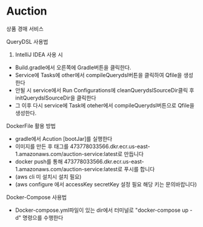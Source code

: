 # Auction
상품 경매 서비스



QueryDSL 사용법

1) IntelliJ IDEA 사용 시

- Build.gradle에서 오른쪽에 Gradle버튼을 클릭한다.
- Service에 Tasks에 other에서 compileQuerydsl버튼을 클릭하여 Qfile을 생성한다
- 안될 시 service에서 Run Configurations에 cleanQuerydslSourceDir클릭 후 initQuerydslSourceDir을 클릭한다
- 그 이후 다시 service에 Task에 oteher에서 compileQuerydsl버튼으로 Qfile을 생성한다.

DockerFile 활용 방법

- gradle에서 Acution [bootJar]를 실행한다
- 이미지를 만든 후 태그를 473778033566.dkr.ecr.us-east-1.amazonaws.com/auction-service:latest로 만듭니다
- docker push를 통해 473778033566.dkr.ecr.us-east-1.amazonaws.com/auction-service:latest로 푸시를 합니다
- (aws cli 미 설치시 설치 필요)
- (aws configure 에서 accessKey secretKey 설정 필요 해당 키는 문의바랍니다)

Docker-Compose 사용법

- Docker-compose.yml파일이 있는 dir에서 터미널로 "docker-compose up -d" 명령으를 수행한다